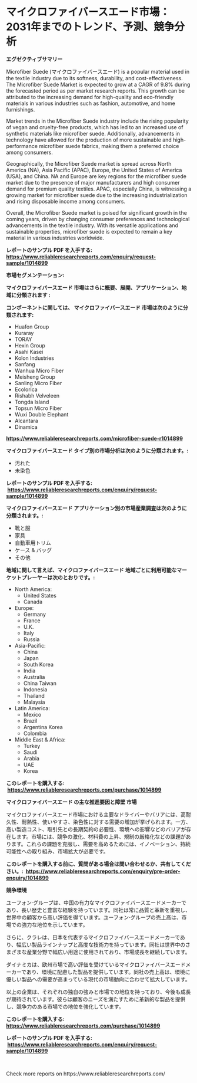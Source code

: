 <p><h1>マイクロファイバースエード市場：2031年までのトレンド、予測、競争分析</h1></p><p><strong>エグゼクティブサマリー</strong></p>
<p><p>Microfiber Suede (マイクロファイバースエード) is a popular material used in the textile industry due to its softness, durability, and cost-effectiveness. The Microfiber Suede Market is expected to grow at a CAGR of 9.8% during the forecasted period as per market research reports. This growth can be attributed to the increasing demand for high-quality and eco-friendly materials in various industries such as fashion, automotive, and home furnishings.</p><p>Market trends in the Microfiber Suede industry include the rising popularity of vegan and cruelty-free products, which has led to an increased use of synthetic materials like microfiber suede. Additionally, advancements in technology have allowed for the production of more sustainable and high-performance microfiber suede fabrics, making them a preferred choice among consumers.</p><p>Geographically, the Microfiber Suede market is spread across North America (NA), Asia Pacific (APAC), Europe, the United States of America (USA), and China. NA and Europe are key regions for the microfiber suede market due to the presence of major manufacturers and high consumer demand for premium quality textiles. APAC, especially China, is witnessing a growing market for microfiber suede due to the increasing industrialization and rising disposable income among consumers.</p><p>Overall, the Microfiber Suede market is poised for significant growth in the coming years, driven by changing consumer preferences and technological advancements in the textile industry. With its versatile applications and sustainable properties, microfiber suede is expected to remain a key material in various industries worldwide.</p></p>
<p><strong>レポートのサンプル PDF を入手する: <a href="https://www.reliableresearchreports.com/enquiry/request-sample/1014899">https://www.reliableresearchreports.com/enquiry/request-sample/1014899</a></strong></p>
<p><strong>市場セグメンテーション:</strong></p>
<p><strong> マイクロファイバースエード 市場はさらに概要、展開、アプリケーション、地域に分類されます :</strong></p>
<p><strong>コンポーネントに関しては、 マイクロファイバースエード 市場は次のように分類されます: &nbsp;</strong></p>
<p><ul><li>Huafon Group</li><li>Kuraray</li><li>TORAY</li><li>Hexin Group</li><li>Asahi Kasei</li><li>Kolon Industries</li><li>Sanfang</li><li>Wanhua Micro Fiber</li><li>Meisheng Group</li><li>Sanling Micro Fiber</li><li>Ecolorica</li><li>Rishabh Velveleen</li><li>Tongda Island</li><li>Topsun Micro Fiber</li><li>Wuxi Double Elephant</li><li>Alcantara</li><li>Dinamica</li></ul></p>
<p><strong><a href="https://www.reliableresearchreports.com/microfiber-suede-r1014899">https://www.reliableresearchreports.com/microfiber-suede-r1014899</a></strong></p>
<p><strong> マイクロファイバースエード タイプ別の市場分析は次のように分類されます。:</strong></p>
<p><ul><li>汚れた</li><li>未染色</li></ul></p>
<p><strong>レポートのサンプル PDF を入手する: &nbsp;<a href="https://www.reliableresearchreports.com/enquiry/request-sample/1014899">https://www.reliableresearchreports.com/enquiry/request-sample/1014899</a></strong></p>
<p><strong> マイクロファイバースエード アプリケーション別の市場産業調査は次のように分類されます。:</strong></p>
<p><ul><li>靴と服</li><li>家具</li><li>自動車用トリム</li><li>ケース & バッグ</li><li>その他</li></ul></p>
<p><strong>地域に関して言えば、マイクロファイバースエード 地域ごとに利用可能なマーケットプレーヤーは次のとおりです。:</strong></p>
<p><ul>
    <li>
        North America:
        <ul>
            <li>United States</li>
            <li>Canada</li>
        </ul>
    </li>
    <li>
        Europe:
        <ul>
            <li>Germany</li>
            <li>France</li>
            <li>U.K.</li>
            <li>Italy</li>
            <li>Russia</li>
        </ul>
    </li>
    <li>
        Asia-Pacific:
        <ul>
            <li>China</li>
            <li>Japan</li>
            <li>South Korea</li>
            <li>India</li>
            <li>Australia</li>
            <li>China Taiwan</li>
            <li>Indonesia</li>
            <li>Thailand</li>
            <li>Malaysia</li>
        </ul>
    </li>
    <li>
        Latin America:
        <ul>
            <li>Mexico</li>
            <li>Brazil</li>
            <li>Argentina Korea</li>
            <li>Colombia</li>
        </ul>
    </li>
    <li>
        Middle East & Africa:
        <ul>
            <li>Turkey</li>
            <li>Saudi</li>
            <li>Arabia</li>
            <li>UAE</li>
            <li>Korea</li>
        </ul>
    </li>
    </ul></p>
<p><strong>このレポートを購入する: &nbsp;<a href="https://www.reliableresearchreports.com/purchase/1014899">https://www.reliableresearchreports.com/purchase/1014899</a></strong></p>
<p><strong>マイクロファイバースエード の主な推進要因と障壁 市場</strong></p>
<p><p>マイクロファイバースエード市場における主要なドライバーやバリアには、高耐久性、耐熱性、使いやすさ、染色性に対する需要の増加が挙げられます。一方、高い製造コスト、取引先との長期契約の必要性、環境への影響などのバリアが存在します。市場には、競争の激化、材料費の上昇、規制の厳格化などの課題があります。これらの課題を克服し、需要を高めるためには、イノベーション、持続可能性への取り組み、市場拡大が必要です。</p></p>
<p><strong>このレポートを購入する前に、質問がある場合は問い合わせるか、共有してください。:&nbsp; <a href="https://www.reliableresearchreports.com/enquiry/pre-order-enquiry/1014899">https://www.reliableresearchreports.com/enquiry/pre-order-enquiry/1014899</a></strong></p>
<p><strong>競争環境</strong></p>
<p><p>ユーフォン·グループは、中国の有力なマイクロファイバースエードメーカーであり、長い歴史と豊富な経験を持っています。同社は常に品質と革新を重視し、世界中の顧客から高い評価を得ています。ユーフォン·グループの売上高は、市場での強力な地位を示しています。</p><p>さらに、クラレは、日本を代表するマイクロファイバースエードメーカーであり、幅広い製品ラインナップと高度な技術力を持っています。同社は世界中のさまざまな産業分野で幅広い用途に使用されており、市場成長を継続しています。</p><p>ダイナミカは、欧州市場で高い評価を受けているマイクロファイバースエードメーカーであり、環境に配慮した製品を提供しています。同社の売上高は、環境に優しい製品への需要が高まっている現代の市場動向に合わせて拡大しています。</p><p>以上の企業は、それぞれの独自の強みと市場での地位を持っており、今後も成長が期待されています。彼らは顧客のニーズを満たすために革新的な製品を提供し、競争力のある市場での地位を強化しています。</p></p>
<p><strong>このレポートを購入する: &nbsp; <a href="https://www.reliableresearchreports.com/purchase/1014899">https://www.reliableresearchreports.com/purchase/1014899</a></strong></p>
<p><strong>レポートのサンプル PDF を入手する: &nbsp;<a href="https://www.reliableresearchreports.com/enquiry/request-sample/1014899">https://www.reliableresearchreports.com/enquiry/request-sample/1014899</a></strong><strong></strong></p>
<p>&nbsp;</p>
<p>Check more reports on https://www.reliableresearchreports.com/</p>